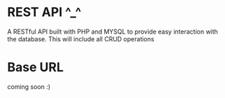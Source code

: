 # REST API ^_^

A RESTful API built with PHP and MYSQL to provide easy interaction with the database. This will include all CRUD operations
 


# Base URL

 coming soon :)

